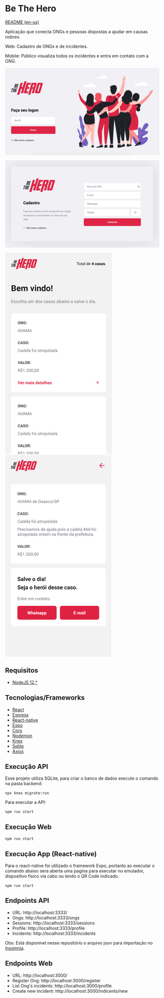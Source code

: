 # Be The Hero
[README (en-us)](README-en-us.md)

Aplicação que conecta ONGs e pessoas dispostas a ajudar em causas nobres.

Web: Cadastro de ONGs e de incidentes.

Mobile: Público visualiza todos os incidentes e entra em contato com a ONG.


![Homepage web](.github/login.png)

![Create Point](.github/ong_register.png)

![Homepage app](.github/mobile-homepage.png)
![Homepage app](.github/mobile-bethehero.png)


## Requisitos

- [NodeJS 12.*](https://nodejs.org/en/download/)

## Tecnologias/Frameworks

- [React](https://github.com/facebook/react)
- [Express](https://expressjs.com/)
- [React-native](https://reactnative.dev/)
- [Expo](https://expo.io/)
- [Cors](https://github.com/expressjs/cors/)
- [Nodemon](https://nodemon.io/)
- [Knex](http://knexjs.org/)
- [Sqlite](https://www.sqlite.org/index.html)
- [Axios](https://github.com/axios/axios)
<!-- ## Padrões de projeto

- *Clean Architecture* -->

## Execução API

Esse projeto utiliza SQLite, para criar o banco de dados execute o comando na pasta backend:
```
npx knex migrate:run
```
Para executar a API:

```shell script
npm run start
```
## Execução Web

```
npm run start
```
## Execução App (React-native)
Para o react-native foi utilizado o framework Expo, portanto ao executar o comando abaixo sera aberta uma pagina para executar no emulador, dispositivo fisico via cabo ou lendo o QR Code indicado.
```
npm run start
```
## Endpoints API

- URL: http://localhost:3333/
- Ongs: http://localhost:3333/ongs
- Sessions: http://localhost:3333/sessions
- Profile: http://localhost:3333/profile
- Incidents: http://localhost:3333/incidents

Obs: Está disponível nesse repositório o arquivo json para importação no [Insomnia](https://insomnia.rest/download/).

## Endpoints Web

- URL: http://localhost:3000/
- Register Ong: http://localhost:3000/register
- List Ong's incidents: http://localhost:3000/profile
- Create new incident: http://localhost:3000/indicents/new